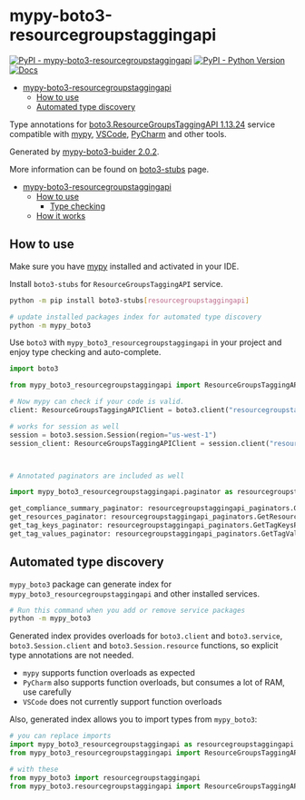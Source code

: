 # mypy-boto3-resourcegroupstaggingapi

[![PyPI - mypy-boto3-resourcegroupstaggingapi](https://img.shields.io/pypi/v/mypy-boto3-resourcegroupstaggingapi.svg?color=blue)](https://pypi.org/project/mypy-boto3-resourcegroupstaggingapi)
[![PyPI - Python Version](https://img.shields.io/pypi/pyversions/mypy-boto3-resourcegroupstaggingapi.svg?color=blue)](https://pypi.org/project/mypy-boto3-resourcegroupstaggingapi)
[![Docs](https://img.shields.io/readthedocs/mypy-boto3-builder.svg?color=blue)](https://mypy-boto3-builder.readthedocs.io/)

- [mypy-boto3-resourcegroupstaggingapi](#mypy-boto3-resourcegroupstaggingapi)
  - [How to use](#how-to-use)
  - [Automated type discovery](#automated-type-discovery)


Type annotations for
[boto3.ResourceGroupsTaggingAPI 1.13.24](https://boto3.amazonaws.com/v1/documentation/api/1.13.24/reference/services/resourcegroupstaggingapi.html#ResourceGroupsTaggingAPI) service
compatible with [mypy](https://github.com/python/mypy), [VSCode](https://code.visualstudio.com/),
[PyCharm](https://www.jetbrains.com/pycharm/) and other tools.

Generated by [mypy-boto3-buider 2.0.2](https://github.com/vemel/mypy_boto3_builder).

More information can be found on [boto3-stubs](https://pypi.org/project/boto3-stubs/) page.

- [mypy-boto3-resourcegroupstaggingapi](#mypy-boto3-resourcegroupstaggingapi)
  - [How to use](#how-to-use)
    - [Type checking](#type-checking)
  - [How it works](#how-it-works)

## How to use

Make sure you have [mypy](https://github.com/python/mypy) installed and activated in your IDE.

Install `boto3-stubs` for `ResourceGroupsTaggingAPI` service.

```bash
python -m pip install boto3-stubs[resourcegroupstaggingapi]

# update installed packages index for automated type discovery
python -m mypy_boto3
```

Use `boto3` with `mypy_boto3_resourcegroupstaggingapi` in your project and enjoy type checking and auto-complete.

```python
import boto3

from mypy_boto3_resourcegroupstaggingapi import ResourceGroupsTaggingAPIClient

# Now mypy can check if your code is valid.
client: ResourceGroupsTaggingAPIClient = boto3.client("resourcegroupstaggingapi")

# works for session as well
session = boto3.session.Session(region="us-west-1")
session_client: ResourceGroupsTaggingAPIClient = session.client("resourcegroupstaggingapi")



# Annotated paginators are included as well

import mypy_boto3_resourcegroupstaggingapi.paginator as resourcegroupstaggingapi_paginators

get_compliance_summary_paginator: resourcegroupstaggingapi_paginators.GetComplianceSummaryPaginator = client.get_paginator("get_compliance_summary")
get_resources_paginator: resourcegroupstaggingapi_paginators.GetResourcesPaginator = client.get_paginator("get_resources")
get_tag_keys_paginator: resourcegroupstaggingapi_paginators.GetTagKeysPaginator = client.get_paginator("get_tag_keys")
get_tag_values_paginator: resourcegroupstaggingapi_paginators.GetTagValuesPaginator = client.get_paginator("get_tag_values")
```

## Automated type discovery

`mypy_boto3` package can generate index for `mypy_boto3_resourcegroupstaggingapi` and other installed services.

```bash
# Run this command when you add or remove service packages
python -m mypy_boto3
```

Generated index provides overloads for `boto3.client` and `boto3.service`,
`boto3.Session.client` and `boto3.Session.resource` functions,
so explicit type annotations are not needed.

- `mypy` supports function overloads as expected
- `PyCharm` also supports function overloads, but consumes a lot of RAM, use carefully
- `VSCode` does not currently support function overloads

Also, generated index allows you to import types from `mypy_boto3`:

```python
# you can replace imports
import mypy_boto3_resourcegroupstaggingapi as resourcegroupstaggingapi
from mypy_boto3_resourcegroupstaggingapi import ResourceGroupsTaggingAPIClient

# with these
from mypy_boto3 import resourcegroupstaggingapi
from mypy_boto3.resourcegroupstaggingapi import ResourceGroupsTaggingAPIClient
```